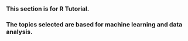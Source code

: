 ### This section is for R Tutorial.
### The topics selected are based for machine learning and data analysis.
